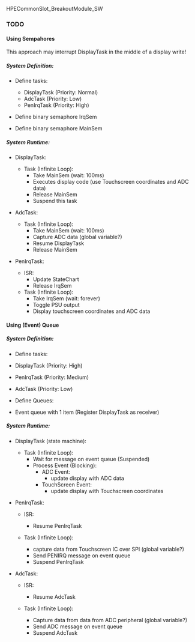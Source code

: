 HPECommonSlot_BreakoutModule_SW


### TODO

#### Using Sempahores

This approach may interrupt DisplayTask in the middle of a display write!

##### System Definition:

  - Define tasks:
    - DisplayTask (Priority: Normal)
    - AdcTask     (Priority: Low)
    - PenIrqTask  (Priority: High)


  - Define binary semaphore IrqSem
  - Define binary semaphore MainSem

##### System Runtime:

  - DisplayTask:
      - Task (Infinite Loop):
        - Take MainSem (wait: 100ms)
        - Executes display code (use Touchscreen coordinates and ADC data)
        - Release MainSem
        - Suspend this task


  - AdcTask:
      - Task  (Infinite Loop):
        - Take MainSem (wait: 100ms)
        - Capture ADC data (global variable?)
        - Resume DisplayTask
        - Release MainSem




  - PenIrqTask:
    - ISR:
      - Update StateChart
      - Release IrqSem
    - Task (Infinite Loop):
      - Take IrqSem (wait: forever)
      - Toggle PSU output
      - Display touchscreen coordinates and ADC data






#### Using (Event) Queue

##### System Definition:

 - Define tasks:
  - DisplayTask (Priority: High)
  - PenIrqTask  (Priority: Medium)
  - AdcTask     (Priority: Low)

 - Define Queues:
  - Event queue with 1 item (Register DisplayTask as receiver)

##### System Runtime:

- DisplayTask (state machine):

  - Task (Infinite Loop):
    - Wait for message on event queue (Suspended)
    - Process Event (Blocking):   
      - ADC Event:
        - update display with ADC data
      - TouchScreen Event:
        - update display with Touchscreen coordinates

- PenIrqTask:

  - ISR:
    - Resume PenIrqTask

  - Task (Infinite Loop):
    - capture data from Touchscreen IC over SPI (global variable?)
    - Send PENIRQ message on event queue
    - Suspend PenIrqTask


- AdcTask:

  - ISR:
    - Resume AdcTask

  - Task (Infinite Loop):
    - Capture data from data from ADC peripheral (global variable?)
    - Send ADC message on event queue
    - Suspend AdcTask
